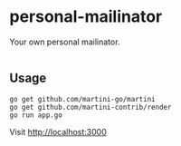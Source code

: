 # personal-mailinator

Your own personal mailinator.

![]()

## Usage

```
go get github.com/martini-go/martini
go get github.com/martini-contrib/render
go run app.go
```

Visit [http://localhost:3000](http://localhost:3000)
